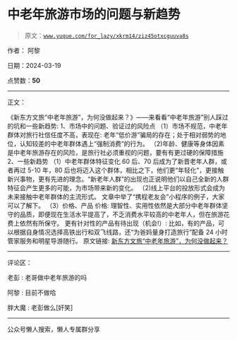 # 中老年旅游市场的问题与新趋势

> 原文：[`www.yuque.com/for_lazy/xkrm14/ziz45otxcguuva8s`](https://www.yuque.com/for_lazy/xkrm14/ziz45otxcguuva8s)

作者： 阿黎

日期：2024-03-19

点赞数：**50**

* * *

正文：

《新东方文旅“中老年旅游”，为何没做起来？》——来看看“中老年旅游”别人踩过的坑和一些新趋势: 1、市场中的问题、验证过的风险点
（1）市场不规范，中老年群体对旅行社信任度不高，表现在: 老年“低价游”骗局的存在；处于相对弱势的地位，认知较差的中老年群体遇上“强制消费”的行为。
（2)年龄、健康等身体因素是中老年旅游存在的风险，是旅行社必须重视的问题，要有有更过硬的保障措施 2、一些新趋势 （1）中老年群体特征变化
60 后、70 后成为了新晋老年人群，或者再过 5-10 年，80 后也将迈入这个群体，相比之下，他们更“年轻化”，更接触新兴事物，更有先进的理念。“新老年人群”的出现也正说明他们以自己全新的人群特征会产生更多的可能，为市场带来新的变化。
（2)线上平台的投放形式会成为未来接触中老年群体的主流形式。 文章中举了“携程老友会”小程序的例子，大家可以了解下。 （3）价格、产品 价格:
理智性、实用性依然是大部分中老年群体坚守的品质，即便现在生活水平提高了，不乏消费水平较高的中老年人，但在旅游花费上依然有所保守。
更有针对性的产品有待出现（机会!）: 比如，有的产品，可以根据自身情况选择高铁出行和双飞线路，还“为爸妈量身打造旅行”配备 24 小时管家服务和明星导游随行。
原文链接: [新东方文旅“中老年旅游”，为何没做起来？](https://mp.weixin.qq.com/s/P-gRJM9yjZs4WiLKXSOJPg) 

* * *

评论区：

老彭 : 老哥做中老年旅游的吗

阿黎 : 目前不做哈

胖大魔 : 老彭做么[奸笑]

* * *

公众号懒人搜索，懒人专属群分享